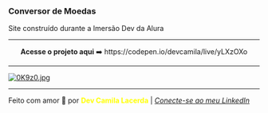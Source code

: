 ### Conversor de Moedas
Site construído durante a Imersão Dev da Alura <br>

--- 
<div align="center">
<strong>Acesse o projeto aqui</strong> ➡️ https://codepen.io/devcamila/live/yLXzOXo
</div>

---
[![0K9z0.jpg](https://i.im.ge/2021/08/09/0K9z0.jpg)](https://im.ge/i/0K9z0)

---
Feito com amor :hugs: por <font color="yellow"> **Dev Camila Lacerda**</font>    | [*Conecte-se ao meu LinkedIn*](https://www.linkedin.com/in/camila-lacerda/)

